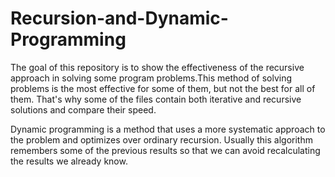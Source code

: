 # Recursion-and-Dynamic-Programming

The goal of this repository is to show the effectiveness of the recursive approach in solving some program problems.This method of solving problems is the most effective
for some of them, but not the best for all of  them. That's why some of the files contain both iterative and recursive solutions and compare their speed.

Dynamic programming is a method that uses a more systematic approach to the problem and optimizes over ordinary recursion. Usually this algorithm remembers some of the
previous results so that we can avoid recalculating the results we already know.
